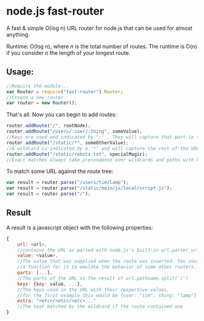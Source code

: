 node.js fast-router
===================

A fast & simple O(log n) URL router for node.js that can be used for almost
anything.

Runtime: O(log n), where *n* is the total number of routes. The runtime is O(n) if you consider *n* the length of your longest route.

Usage:
-----

```js
//Require the module...
var Router = require("fast-router").Router;
//Create a new router
var router = new Router();
```

That's all. Now you can begin to add routes:

```js
router.addRoute("/", rootNode);
router.addRoute("/users/:user/:thing", someValue); 
//Keys are used and indicated by ':' . They will capture that part in the URL.
router.addRoute("/static/*", someOtherValue); 
//A wildcard is indicated by a '*' and will capture the rest of the URL
router.addRoute("/static/robots.txt", specialMagic); 
//Exact matches always take precendence over wildcards and paths with keys
```

To match some URL against the route tree:

```js
var result = router.parse("/users/tim/lamp");
var result = router.parse("/static/main/js/local/script.js");
var result = router.parse("/");
```


Result
------

A result is a javascript object with the following properties:

```js
{
    url: <url>,
    //contains the URL as parsed with node.js's built-in url.parse(_url, true)
    value: <value>,
    //The value that was supplied when the route was inserted. You could use
    //a function for it to emulate the behavior of some other routers.
    parts: [...],
    //The parts of the URL as the result of url.pathname.split('/')
    keys: {key: value, ...},
    //The keys used in the URL with their respective values, 
    //for the first example this would be {user: "tim", thing: "lamp"}
    extra: "<etc>/<etc>/<etc>..."
    //The text matched by the wildcard if the route contained one
}
```
